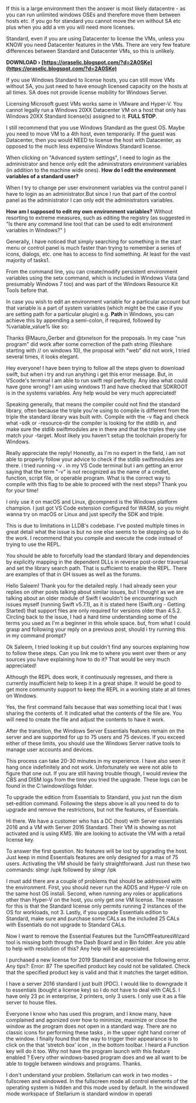 If this is a large environment then the answer is most likely datacentre - as you can run unlimited windows OSEs and therefore move them between hosts etc. if you go for standard you cannot move the vm without SA etc plus when you add a vm you will need more licenses.
 
Standard, even if you are using Datacenter to license the VMs, unless you KNOW you need Datacenter features in the VMs. There are very few feature differences between Standard and Datacenter VMs, so this is unlikely.
 
**DOWNLOAD › [https://oraselic.blogspot.com/?d=2A0SKe](https://oraselic.blogspot.com/?d=2A0SKe)**


 
If you use Windows Standard to license hosts, you can still move VMs without SA, you just need to have enough licensed capacity on the hosts at all times. SA does not provide license mobility for Windows Server.
 
Licensing Microsoft guest VMs works same in VMware and Hyper-V. You cannot legally run a Windows 20XX Datacenter VM on a host that only has Windows 20XX Standard license(s) assigned to it. **FULL STOP**.
 
I still recommend that you use Windows Standard as the guest OS. Maybe you need to move VM to a 4th host, even temporarily. If the guest was Datacenter, then you would NEED to license the host with Datacenter, as opposed to the much less expensive Windows Standard license.
 
When clicking on "Advanced system settings", I need to login as the administrator and hence only edit the administrators environment variables (in addition to the machine wide ones). **How do I edit the environment variables of a standard user?**
 
When I try to change per user environment variables via the control panel I have to login as an administrator.But since I run that part of the control panel as the administrator I can only edit the administrators variables.
 
**How am I supposed to edit my own environment variables?** Without resorting to extreme measures, such as editing the registry (as suggested in "Is there any command line tool that can be used to edit environment variables in Windows?" )

Generally, I have noticed that simply searching for something in the start menu or control panel is much faster than trying to remember a series of icons, dialogs, etc. one has to access to find something. At least for the vast majority of tasks1.
 
From the command line, you can create/modify persistent environment variables using the setx command, which is included in Windows Vista (and presumably Windows 7 too) and was part of the Windows Resource Kit Tools before that.
 
In case you wish to edit an environment variable for a particular account but that variable is a part of system variables (which might be the case if you are setting path for a particular plugin) e.g. **Path** in Windows, you can achieve this by appending a semi-colon, if required, followed by %variable\_value% like so:
 
Thanks @Mauro\_Gerber and @txnelson for the proposals. In my case "run program" did work after some correction of the path string (fileshare starting with // on windows 10), the proposal with "web" did not work, I tried several times, it looks elegant.
 
Hey everyone! I have been trying to follow all the steps given to download swift, but when i try and run anything i get this error message. But, in VScode's terminal I am able to run swift repl perfectly. Any idea what could have gone wrong? I am using windows 11 and have checked that SDKROOT is in the systems variables. Any help would be very much appreciated!
 
Speaking generally, that means the compiler could not find the standard library, often because the triple you're using to compile is different from the triple the standard library was built with. Compile with the -v flag and check what -sdk or -resource-dir the compiler is looking for the stdlib in, and make sure the stdlib swiftmodules are in there and that the triples they use match your -target. Most likely you haven't setup the toolchain properly for Windows.
 
Really appreciate the reply! Honestly, as I'm no expert in the field, i am not able to properly follow your advice to check if the stdlib swiftmodules are there. i tried running -v . in my VS Code terminal but i am getting an error saying that the term "-v" is not recognized as the name of a cmdlet, function, script file, or operable program. What is the correct way to compile with this flag to be able to proceed with the next steps? Thank you for your time!
 
I only use it on macOS and Linux, @compnerd is the Windows platform champion. I just got VS Code extension configured for WASM, so you might wanna try on macOS or Linux and just specify the SDK and triple.
 
This is due to limitations in LLDB's codebase. I've posted multiple times in great detail what the issue is but no one else seems to be stepping up to do the work. I recommend that you compile and execute the code instead of trying to use the REPL.
 
You should be able to forcefully load the standard library and dependencies by explicitly mapping in the dependent DLLs in reverse post-order traversal and set the library search path. That is sufficient to enable the REPL. There are examples of that in GH issues as well as the forums.
 
Hello Saleem! Thank you for the detailed reply. I had already seen your replies on other posts talking about similar issues, but I thought as we are talking about an older module of Swift I wouldn't be encountering such issues myself (running Swift v5.7.1), as it is stated here (Swift.org - Getting Started) that support files are only required for versions older than 4.5.2.
Circling back to the issue, I had a hard time understanding some of the terms you used as I'm a beginner in this whole space. but, from what I could grasp and following your reply on a previous post, should i try running this in my command prompt?
 
Ok Saleem, I tried looking it up but couldn't find any sources explaining how to follow these steps. Can you link me to where you went over them or any sources you have explaining how to do it? That would be very much appreciated!
 
Although the REPL does work, it continuously regresses, and there is currently insufficient help to keep it in a great shape. It would be good to get more community support to keep the REPL in a working state at all times on Windows.
 
Yes, the first command fails because that was something local that I was sharing the contents of. It indicated what the contents of the file are. You will need to create the file and adjust the contents to have it work.
 
After the transition, the Windows Server Essentials features remain on the server and are supported for up to 75 users and 75 devices. If you exceed either of these limits, you should use the Windows Server native tools to manage user accounts and devices.
 
This process can take 20-30 minutes in my experience. I have also seen it hang once indefinitely and not work. Unfortunately we were not able to figure that one out. If you are still having trouble though, I would review the CBS and DISM logs from the time you tried the upgrade. These logs can be found in the C:\windows\logs folder.
 
To upgrade the edition from Essentials to Standard, you just run the dism set-edition command. Following the steps above is all you need to do to upgrade and remove the restrictions, but not the features, of Essentials.
 
Hi there. We have a customer who has a DC (host) with Server essentials 2016 and a VM with Server 2016 Standard. Their VM is showing as not activated and is using KMS. We are looking to activate the VM with a retail license key.
 
To answer the first question. No features will be lost by upgrading the host. Just keep in mind Essentials features are only designed for a max of 75 users.
Activating the VM should be fairly straightforward. Just run these two commands: slmgr /upk followed by slmgr /ipk
 
I must add there are a couple of problems that should be addressed with the environment. First, you should never run the ADDS and Hyper-V role on the same host OS install. Second, when running any roles or applications other than Hyper-V on the host, you only get one VM license. The reason for this is that the Standard license only permits running 2 instances of the OS for workloads, not 3. Lastly, if you upgrade Essentials edition to Standard, make sure and purchase some CALs as the included 25 CALs with Essentials do not upgrade to Standard CALs.
 
Now I want to remove the Essential Features but the TurnOffFeaturesWizard tool is missing both through the Dash Board and in Bin folder. Are you able to help with resolution of this? Any help will be appreciated.
 
I purchased a new license for 2019 Standard and receive the following error. Any tips?:
Error: 87
The specified product key could not be validated.
Check that the specified product key is valid and that it matches the target edition.
 
I have a server 2016 standard I just built (PDC). I would like to downgrade it to essentials (bought a license key) so I do not have to deal with CALS. I have only 23 pc in enterprise, 2 printers, only 3 users. I only use it as a file server to house files.
 
Everyone I know who has used this program, and I know many, have complained and agonized over how to minimize, maximize or close the window as the program does not open in a standard way. There are no classic icons for performing these tasks , in the upper right hand corner of the window. I finally found that the way to trigger their appearance is to click on the that 'stretch box' icon , in the bottom toolbar. I heard a Function key will do it too. Why not have the program launch with this feature enabled ? Every other windows-based program does and we all want to be able to toggle between windows and programs. Thanks.
 
I don't understand your problem. Stellarium can work in two modes - fullscreen and windowed. In the fullscreen mode all control elements of the operating system is hidden and this mode used by default. In the windowed mode workspace of Stellarium is standard window in operati